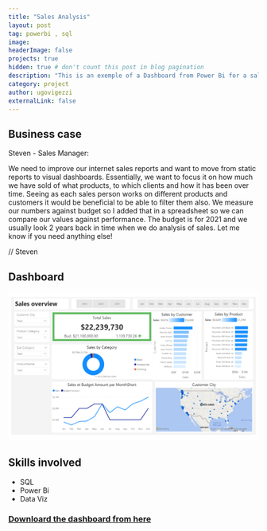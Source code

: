 ```yaml
---
title: "Sales Analysis"
layout: post
tag: powerbi , sql
image: 
headerImage: false
projects: true
hidden: true # don't count this post in blog pagination
description: "This is an exemple of a Dashboard from Power Bi for a sales analysis ."
category: project
author: ugovigezzi
externalLink: false
---
```


## Business case 

Steven  - Sales Manager:

We need to improve our internet sales reports and want to move from static reports to visual dashboards.
Essentially, we want to focus it on how much we have sold of what products, to which clients and how it has been over time.
Seeing as each sales person works on different products and customers it would be beneficial to be able to filter them also.
We measure our numbers against budget so I added that in a spreadsheet so we can compare our values against performance. 
The budget is for 2021 and we usually look 2 years back in time when we do analysis of sales.
Let me know if you need anything else!

// Steven


## Dashboard 

<p align="center">
  <img src="https://github.com/Ugo231091/Sales-Analysis/blob/f8c5cf8238d53c27047f72bbe5aca19837d18f00/PowerBI/Dashboard.png?raw=true"/>
</p>


## Skills involved

- SQL
- Power Bi
- Data Viz


### [Downloard the dashboard from here](https://github.com/Ugo231091/Sales-Analysis/blob/f8c5cf8238d53c27047f72bbe5aca19837d18f00/PowerBI/Dashboard.pbix)


